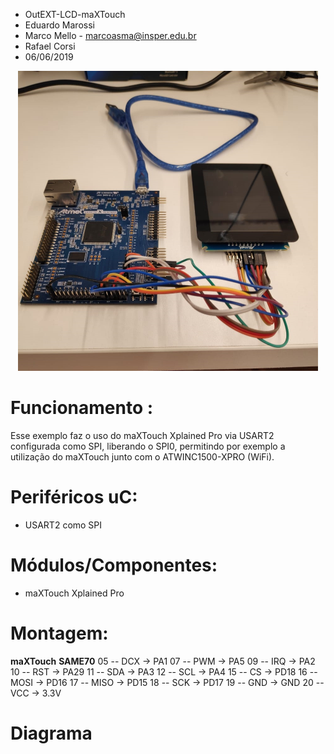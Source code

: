 
* OutEXT-LCD-maXTouch
* Eduardo Marossi
* Marco Mello - marcoasma@insper.edu.br
* Rafael Corsi
* 06/06/2019

<p align="center">
  <img width="480" height="480" src="./imagem.jpeg">
</p>

# Funcionamento :
Esse exemplo faz o uso do maXTouch Xplained Pro via USART2 configurada como SPI, liberando o SPI0, permitindo por exemplo a utilização do maXTouch junto com o ATWINC1500-XPRO (WiFi).

# Periféricos uC:
- USART2 como SPI
   
# Módulos/Componentes:
- maXTouch Xplained Pro

# Montagem:

  **maXTouch**	**SAME70**
  05 -- DCX	-> PA1
  07 -- PWM	-> PA5
  09 -- IRQ	-> PA2
  10 -- RST	-> PA29
  11 -- SDA	-> PA3
  12 -- SCL	-> PA4
  15 -- CS	-> PD18
  16 -- MOSI	-> PD16
  17 -- MISO	-> PD15
   18 -- SCK	-> PD17
  19 -- GND	-> GND
  20 -- VCC	-> 3.3V

# Diagrama
